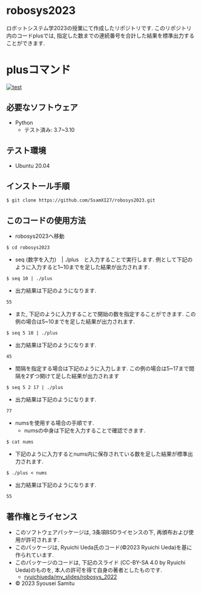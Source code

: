 # robosys2023
ロボットシステム学2023の授業にて作成したリポジトリです. このリポジトリ内のコードplusでは, 指定した数までの連続番号を合計した結果を標準出力することができます. 

# plusコマンド
[![test](https://github.com/SsamXI27/robosys2023/actions/workflows/test.yml/badge.svg)](https://github.com/SsamXI27/robosys2023/actions/workflows/test.yml)

## 必要なソフトウェア
* Python
  * テスト済み: 3.7~3.10

## テスト環境
* Ubuntu 20.04

## インストール手順
```
$ git clone https://github.com/SsamXI27/robosys2023.git
```

## このコードの使用方法
* robosys2023へ移動
```
$ cd robosys2023
```
* seq (数字を入力)　| ./plus　と入力することで実行します. 例として下記のように入力すると1~10までを足した結果が出力されます. 
```
$ seq 10 | ./plus
```
* 出力結果は下記のようになります. 
```
55
```
* また, 下記のように入力することで開始の数を指定することができます. この例の場合は5~10までを足した結果が出力されます. 
```
$ seq 5 10 | ./plus
```
* 出力結果は下記のようになります. 
```
45
```
* 間隔を指定する場合は下記のように入力します. この例の場合は5~17まで間隔を2ずつ開けて足した結果が出力されます
```
$ seq 5 2 17 | ./plus
```
* 出力結果は下記のようになります. 
```
77
```
* numsを使用する場合の手順です. 
  * numsの中身は下記を入力することで確認できます. 
```
$ cat nums
```
* 下記のように入力するとnums内に保存されている数を足した結果が標準出力されます. 
```
$ ./plus < nums
```
* 出力結果は下記のようになります. 
```
55
```

## 著作権とライセンス
* このソフトウェアパッケージは, 3条項BSDライセンスの下, 再頒布および使用が許可されます.  
* このパッケージは, Ryuichi Ueda氏のコード(©2023 Ryuichi Ueda)を基に作られています. 
* このパッケージのコードは, 下記のスライド (CC-BY-SA 4.0 by Ryuichi Ueda)のものを, 本人の許可を得て自身の著者としたものです. 
  * [ryuichiueda/my_slides/robosys_2022](https://ryuichiueda.github.io/my_slides/robosys_2022/lesson3.html#/12)
* © 2023 Syousei Samitu
